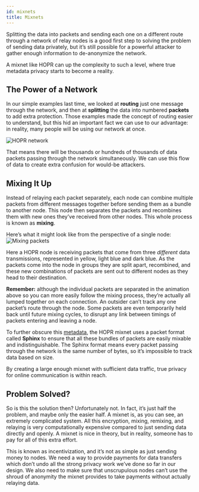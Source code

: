 ```yaml
---
id: mixnets
title: Mixnets 
---
```


Splitting the data into packets and sending each one on a different route through a network of relay nodes is a good first step to solving the problem of sending data privately, but it’s still possible for a powerful attacker to gather enough information to de-anonymize the network.

A mixnet like HOPR can up the complexity to such a level, where true metadata privacy starts to become a reality.

## The Power of a Network

In our simple examples last time, we looked at **routing** just one message through the network, and then at **splitting** the data into numbered **packets** to add extra protection. Those examples made the concept of routing easier to understand, but this hid an important fact we can use to our advantage: in reality, many people will be using our network at once.

![HOPR network](/img/core/hopr_network.gif)

That means there will be thousands or hundreds of thousands of data packets passing through the network simultaneously. We can use this flow of data to create extra confusion for would-be attackers.

## Mixing It Up

Instead of relaying each packet separately, each node can combine multiple packets from different messages together before sending them as a bundle to another node. This node then separates the packets and recombines them with new ones they’ve received from other nodes. This whole process is known as **mixing**.

Here’s what it might look like from the perspective of a single node:
![Mixing packets](/img/core/mixing_packets.gif)

Here a HOPR node is receiving packets that come from three *different* data transmissions, represented in yellow, light blue and dark blue. As the packets come into the node in groups they are split apart, recombined, and these new combinations of packets are sent out to different nodes as they head to their destination.

**Remember:** although the individual packets are separated in the animation above so you can more easily follow the mixing process, they’re actually all lumped together on each connection. An outsider can’t track any one packet’s route through the node. Some packets are even temporarily held back until future mixing cycles, to disrupt any link between timings of packets entering and leaving a node.

To further obscure this [metadata](https://medium.com/hoprnet/hopr-basics-episode-2-what-is-metadata-8b973ae24871), the HOPR mixnet uses a packet format called **Sphinx** to ensure that all these bundles of packets are easily mixable and indistinguishable. The Sphinx format means every packet passing through the network is the same number of bytes, so it’s impossible to track data based on size.

By creating a large enough mixnet with sufficient data traffic, true privacy for online communication is within reach.

## Problem Solved?

So is this the solution then? Unfortunately not. In fact, it’s just half the problem, and maybe only the easier half. A mixnet is, as you can see, an extremely complicated system. All this encryption, mixing, remixing, and relaying is very computationally expensive compared to just sending data directly and openly. A mixnet is nice in theory, but in reality, someone has to pay for all of this extra effort.

This is known as incentivization, and it’s not as simple as just sending money to nodes. We need a way to provide payments for data transfers which don’t undo all the strong privacy work we’ve done so far in our design. We also need to make sure that unscrupulous nodes can’t use the shroud of anonymity the mixnet provides to take payments without actually relaying data.
